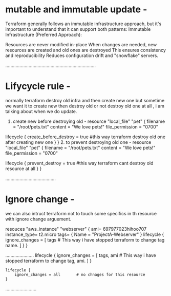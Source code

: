 # mutable and immutable update - 
Terraform generally follows an immutable infrastructure approach, but it's important to understand that it can support both patterns:
Immutable Infrastructure (Preferred Approach):

Resources are never modified in-place
When changes are needed, new resources are created and old ones are destroyed
This ensures consistency and reproducibility
Reduces configuration drift and "snowflake" servers.

......................................................................
# Lifycycle rule - 
normally terraform destroy old infra and then create new one but sometime we want it to create new then destroy old or not
destroy old one at all , i am talking about when we do update.

1. create new before destroying old - 
resource "local_file" "pet" {
  filename        = "/root/pets.txt"
  content         = "We love pets!"
  file_permission = "0700"

  lifecycle {
    create_before_destroy = true      #this way terraform destroy old one after creating new one
  }
}
2. to prevent destroying old one - 
resource "local_file" "pet" {
  filename        = "/root/pets.txt"
  content         = "We love pets!"
  file_permission = "0700"

  lifecycle {
    prevent_destroy = true      #this way terraform cant destroy old resource at all
  }
}

.......................................
# Ignore change - 
we can also intruct terraform not to touch some specifics in th resource with ignore change arguement.

resouces "aws_instance" "webserver" {
    ami= 697977023hihoo707
    instance_type= t2.micro
    tags= {
        Name = "ProjectA-Webserver"
    }
    lifecycle {
        ignore_changes = [
            tags               # This way i have stopped terraform to change tag name.
        ]
    }
}

......................
    lifecycle {
        ignore_changes = [
            tags, ami              # This way i have stopped terraform to change tag, ami.
        ]
    }

    lifecycle {
        ignore_changes = all       # no chnages for this resource                        
    }
........................